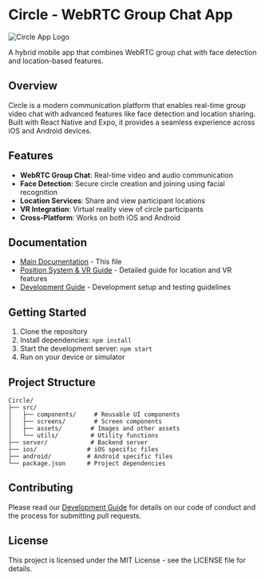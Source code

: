 # Circle - WebRTC Group Chat App

![Circle App Logo](https://github.com/dRBreslove/Circle/blob/main/src/assets/images/circle-app-logo.png)

A hybrid mobile app that combines WebRTC group chat with face detection and location-based features.

## Overview

Circle is a modern communication platform that enables real-time group video chat with advanced features like face detection and location sharing. Built with React Native and Expo, it provides a seamless experience across iOS and Android devices.

## Features

- **WebRTC Group Chat**: Real-time video and audio communication
- **Face Detection**: Secure circle creation and joining using facial recognition
- **Location Services**: Share and view participant locations
- **VR Integration**: Virtual reality view of circle participants
- **Cross-Platform**: Works on both iOS and Android

## Documentation

- [Main Documentation](./README.md) - This file
- [Position System & VR Guide](./README2.md) - Detailed guide for location and VR features
- [Development Guide](./README3.md) - Development setup and testing guidelines

## Getting Started

1. Clone the repository
2. Install dependencies: `npm install`
3. Start the development server: `npm start`
4. Run on your device or simulator

## Project Structure

```
Circle/
├── src/
│   ├── components/     # Reusable UI components
│   ├── screens/        # Screen components
│   ├── assets/        # Images and other assets
│   └── utils/         # Utility functions
├── server/            # Backend server
├── ios/              # iOS specific files
├── android/          # Android specific files
└── package.json      # Project dependencies
```

## Contributing

Please read our [Development Guide](./README3.md) for details on our code of conduct and the process for submitting pull requests.

## License

This project is licensed under the MIT License - see the LICENSE file for details.

